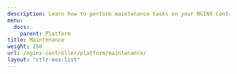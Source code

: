 ```yaml
---
description: Learn how to perform maintenance tasks on your NGINX Controller.
menu:
  docs:
    parent: Platform
title: Maintenance
weight: 250
url: /nginx-controller/platform/maintenance/
layout: "ctlr-eos-list"
---
```


